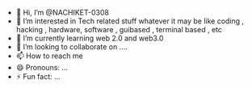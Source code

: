 - 👋 Hi, I’m @NACHIKET-0308
- 👀 I’m interested in Tech related stuff whatever it may be like coding , hacking , hardware, software , guibased , terminal based , etc
- 🌱 I’m currently learning web 2.0 and web3.0
- 💞️ I’m looking to collaborate on ....
- 📫 How to reach me 
- 😄 Pronouns: ...
- ⚡ Fun fact: ...

<!---
NACHIKET-0308/NACHIKET-0308 is a ✨ special ✨ repository because its `README.md` (this file) appears on your GitHub profile.
You can click the Preview link to take a look at your changes.
--->
